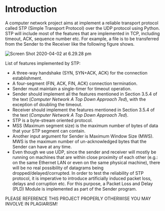 # Introduction

A computer network project aims at implement a reliable transport protocol called STP (Simple Transport Protocol) over the UDP protocol using Python. STP will include most of the features that are implemented in TCP, including timeout, ACK, sequence number etc. For example, a file is to be transferred from the Sender to the Receiver like the following figure shows.

![Screen Shot 2020-04-02 at 6.29.28 pm](https://i.imgur.com/uQpE5TC.png)

List of features implemented by STP:

- A three-way handshake (SYN, SYN+ACK, ACK) for the connection establishment. 
- A four-segment (FIN, ACK, FIN, ACK) connection termination.
- Sender must maintain a single-timer for timeout operation.
- Sender should implement all the features mentioned in Section 3.5.4 of the text (*Computer Network A Top Down Approach 7ed*), with the exception of doubling the timeout. 
- Receiver should implement the features mentioned in Section 3.5.4 of the text (*Computer Network A Top Down Approach 7ed*). 
- STP is a byte-stream oriented protocol.
- MSS (Maximum segment size) is the maximum number of bytes of data that your STP segment can contain. 
- Another input argument for Sender is Maximum Window Size (MWS). MWS is the maximum number of un-acknowledged bytes that the Sender can have at any time.
- Even though we use UDP, since the sender and receiver will mostly be running on machines that are within close proximity of each other (e.g.: on the same Ethernet LAN or even on the same physical machine), there will be no real possibility of datagrams being dropped/delayed/corrupted. In order to test the reliability of STP protocol, it is imperative to introduce artificially induced packet loss, delays and corruption etc. For this purpose, a Packet Loss and Delay (PLD) Module is implemented as part of the Sender program. 



PLEASE REFERENCE THIS PROJECT PROPERLY OTHERWISE YOU MAY INVOLVE IN PLAGIARISM!

